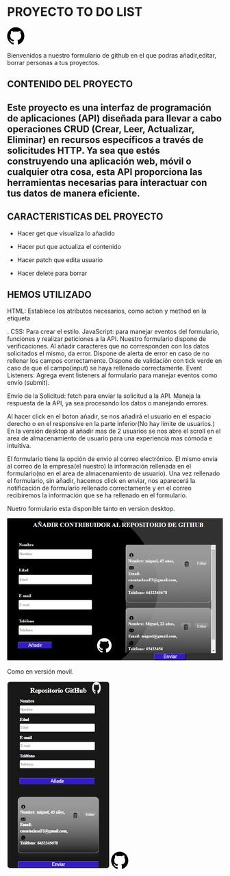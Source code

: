   <h1>PROYECTO TO DO LIST</h1>
 <img src="./public/logogithub.png">

  <p>Bienvenidos a nuestro  formulario  de github en el que podras añadir,editar, borrar personas a tus  proyectos.</p>
  
  <h2>CONTENIDO DEL PROYECTO<H2>
  <p> Este proyecto es una interfaz de programación de aplicaciones (API) diseñada para llevar a cabo operaciones CRUD (Crear, Leer, Actualizar, Eliminar) en recursos específicos a través de solicitudes HTTP. Ya sea que estés construyendo una aplicación web, móvil o cualquier otra cosa, esta API proporciona las herramientas necesarias para interactuar con tus datos de manera eficiente.</p>

  
<h2>CARACTERISTICAS DEL PROYECTO</h2>

* <p>Hacer get que visualiza lo añadido </p>
* <p>Hacer put que actualiza el contenido</P>
* <p>Hacer patch que edita usuario </p>
* <p>Hacer delete para borrar</p>

<h2>HEMOS UTILIZADO</h2>
<p>HTML: Establece los atributos necesarios, como action y method en la etiqueta <form>.
CSS: Para crear el estilo.
JavaScript:  para manejar eventos del formulario, funciones  y realizar peticiones a la API. Nuestro formulario dispone de verificaciones. Al añadir caracteres que no corresponden con los datos solicitados el mismo, da error.
Dispone de alerta de error en caso de no rellenar los campos correctamente.
Dispone de validación con tick verde en caso de que el campo(input) se haya rellenado correctamente.
Event Listeners: Agrega event listeners al formulario para manejar eventos como envío (submit).

Envío de la Solicitud: fetch para enviar la solicitud a la API. Maneja la respuesta de la API, ya sea procesando los datos o manejando errores.</p>

Al hacer click en el boton añadir, se nos añadirá el usuario en el espacio derecho o en el responsive en la parte inferior(No hay limite de usuarios.) En la versión desktop al añadir mas de 2 usuarios se nos abre el scroll en el area de almacenamiento de usuario para una experiencia mas cómoda e intuitiva.

El formulario tiene la opción de envio al correo electrónico. El mismo envia al correo de la empresa(el nuestro) la información rellenada en el formulario(no en el area de almacenamiento de usuario). Una vez rellenado el formulario, sin añadir, hacemos click en enviar, nos aparecerá la notificación de formulario rellenado correctamente y en el correo recibiremos la información que se ha rellenado en el formulario.

Nuetro formulario esta disponible tanto en version desktop. 


<img src="./public/desktop.png">


Como en versión movil.

<img src="./public/movil.png">


<img src="./public/logogithub.png">